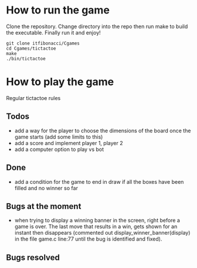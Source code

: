# How to run the game
Clone the repository. Change directory into the repo then run make to build the executable. Finally run it and enjoy!
```
git clone itfibonacci/Cgames
cd Cgames/tictactoe
make
./bin/tictactoe
```

# How to play the game
Regular tictactoe rules

## Todos
- add a way for the player to choose the dimensions of the board once the game starts (add some limits to this)
- add a score and implement player 1, player 2
- add a computer option to play vs bot

## Done
- add a condition for the game to end in draw if all the boxes have been filled and no winner so far

## Bugs at the moment
- when trying to display a winning banner in the screen, right before a game is over. The last move that results in a win, gets shown for an instant then disappears (commented out display_winner_banner(display) in the file game.c line:77 until the bug is identified and fixed).

## Bugs resolved

